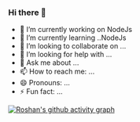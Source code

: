 ### Hi there 👋

<!--
**roshanjha26/roshanjha26** is a ✨ _special_ ✨ repository because its `README.md` (this file) appears on your GitHub profile.

Here are some ideas to get you started:
-->
- 🔭 I’m currently working on NodeJs
- 🌱 I’m currently learning ..NodeJs
- 👯 I’m looking to collaborate on ...
- 🤔 I’m looking for help with ...
- 💬 Ask me about ...
- 📫 How to reach me: ...
- 😄 Pronouns: ...
- ⚡ Fun fact: ...

[![Roshan's github activity graph](https://github-readme-activity-graph.vercel.app/graph?username=roshanjha26&bg_color=000000&color=ffffff&line=0ecd3e&point=80ffac&area=true&hide_border=true)](https://github.com/ashutosh00710/github-readme-activity-graph)
